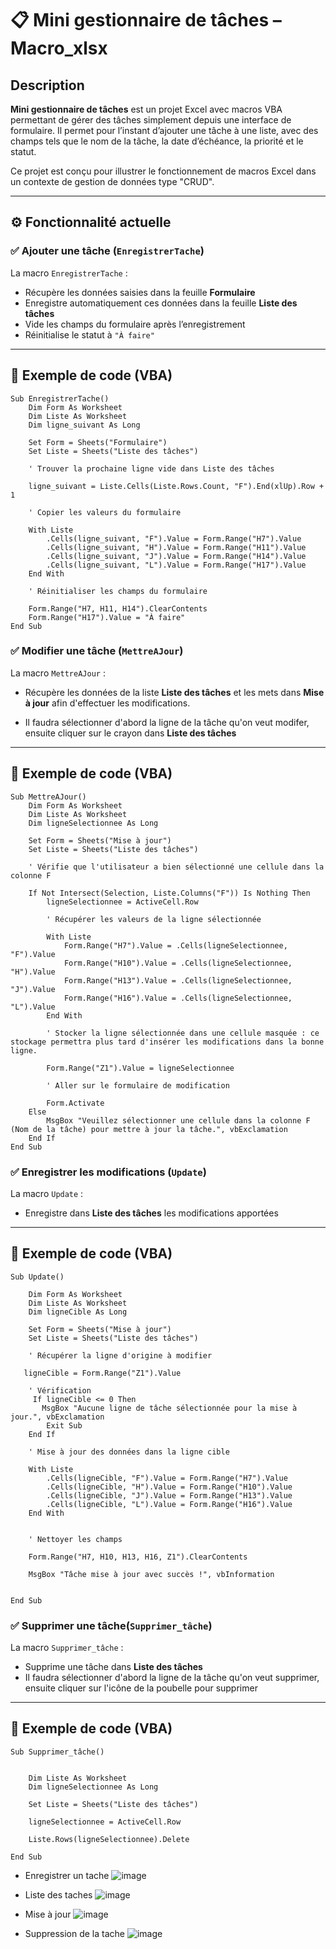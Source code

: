 # 📋 Mini gestionnaire de tâches – Macro_xlsx

## Description

**Mini gestionnaire de tâches** est un projet Excel avec macros VBA permettant de gérer des tâches simplement depuis une interface de formulaire. Il permet pour l’instant d’ajouter une tâche à une liste, avec des champs tels que le nom de la tâche, la date d’échéance, la priorité et le statut.

Ce projet est conçu pour illustrer le fonctionnement de macros Excel dans un contexte de gestion de données type "CRUD".

---

## ⚙️ Fonctionnalité actuelle

### ✅ Ajouter une tâche (`EnregistrerTache`)

La macro `EnregistrerTache` :
- Récupère les données saisies dans la feuille **Formulaire**
- Enregistre automatiquement ces données dans la feuille **Liste des tâches**
- Vide les champs du formulaire après l’enregistrement
- Réinitialise le statut à `"À faire"`

---

## 🧪 Exemple de code (VBA)

```vba
Sub EnregistrerTache()
    Dim Form As Worksheet
    Dim Liste As Worksheet
    Dim ligne_suivant As Long

    Set Form = Sheets("Formulaire")
    Set Liste = Sheets("Liste des tâches")

    ' Trouver la prochaine ligne vide dans Liste des tâches

    ligne_suivant = Liste.Cells(Liste.Rows.Count, "F").End(xlUp).Row + 1

    ' Copier les valeurs du formulaire

    With Liste
        .Cells(ligne_suivant, "F").Value = Form.Range("H7").Value
        .Cells(ligne_suivant, "H").Value = Form.Range("H11").Value
        .Cells(ligne_suivant, "J").Value = Form.Range("H14").Value
        .Cells(ligne_suivant, "L").Value = Form.Range("H17").Value
    End With

    ' Réinitialiser les champs du formulaire

    Form.Range("H7, H11, H14").ClearContents
    Form.Range("H17").Value = "À faire"
End Sub
````
### ✅ Modifier une tâche (`MettreAJour`)

La macro `MettreAJour` :
- Récupère les données de la liste **Liste des tâches** et les mets dans **Mise à jour** afin d'effectuer les modifications.

- Il faudra sélectionner d'abord la ligne de la tâche qu'on veut modifer, ensuite cliquer sur le crayon dans **Liste des tâches**

---
## 🧪 Exemple de code (VBA)

```vba
Sub MettreAJour()
    Dim Form As Worksheet
    Dim Liste As Worksheet
    Dim ligneSelectionnee As Long

    Set Form = Sheets("Mise à jour")
    Set Liste = Sheets("Liste des tâches")

    ' Vérifie que l'utilisateur a bien sélectionné une cellule dans la colonne F

    If Not Intersect(Selection, Liste.Columns("F")) Is Nothing Then
        ligneSelectionnee = ActiveCell.Row

        ' Récupérer les valeurs de la ligne sélectionnée

        With Liste
            Form.Range("H7").Value = .Cells(ligneSelectionnee, "F").Value
            Form.Range("H10").Value = .Cells(ligneSelectionnee, "H").Value
            Form.Range("H13").Value = .Cells(ligneSelectionnee, "J").Value
            Form.Range("H16").Value = .Cells(ligneSelectionnee, "L").Value
        End With
        
        ' Stocker la ligne sélectionnée dans une cellule masquée : ce stockage permettra plus tard d'insérer les modifications dans la bonne ligne.

        Form.Range("Z1").Value = ligneSelectionnee

        ' Aller sur le formulaire de modification

        Form.Activate
    Else
        MsgBox "Veuillez sélectionner une cellule dans la colonne F (Nom de la tâche) pour mettre à jour la tâche.", vbExclamation
    End If
End Sub
````
### ✅ Enregistrer les modifications (`Update`)

La macro `Update` :
- Enregistre dans **Liste des tâches** les modifications apportées

---
## 🧪 Exemple de code (VBA)

```vba
Sub Update()

    Dim Form As Worksheet
    Dim Liste As Worksheet
    Dim ligneCible As Long

    Set Form = Sheets("Mise à jour")
    Set Liste = Sheets("Liste des tâches")

    ' Récupérer la ligne d'origine à modifier

   ligneCible = Form.Range("Z1").Value

    ' Vérification
     If ligneCible <= 0 Then
       MsgBox "Aucune ligne de tâche sélectionnée pour la mise à jour.", vbExclamation
        Exit Sub
    End If
    
    ' Mise à jour des données dans la ligne cible

    With Liste
        .Cells(ligneCible, "F").Value = Form.Range("H7").Value
        .Cells(ligneCible, "H").Value = Form.Range("H10").Value
        .Cells(ligneCible, "J").Value = Form.Range("H13").Value
        .Cells(ligneCible, "L").Value = Form.Range("H16").Value
    End With

    
    ' Nettoyer les champs 

    Form.Range("H7, H10, H13, H16, Z1").ClearContents
    
    MsgBox "Tâche mise à jour avec succès !", vbInformation


End Sub
````

### ✅ Supprimer une tâche(`Supprimer_tâche`)

La macro `Supprimer_tâche` :
- Supprime une tâche dans **Liste des tâches**
- Il faudra sélectionner d'abord la ligne de la tâche qu'on veut supprimer, ensuite cliquer sur l'icône de la poubelle pour supprimer

---
## 🧪 Exemple de code (VBA)

```vba
Sub Supprimer_tâche()


    Dim Liste As Worksheet
    Dim ligneSelectionnee As Long

    Set Liste = Sheets("Liste des tâches")
    
    ligneSelectionnee = ActiveCell.Row
    
    Liste.Rows(ligneSelectionnee).Delete

End Sub
````
* Enregistrer un tache
![image](https://github.com/user-attachments/assets/aad80aa6-27b0-478b-9abd-98c2b99a92c7)

* Liste des taches
![image](https://github.com/user-attachments/assets/81df36a2-f608-4bca-948c-c96da5724fe6)

* Mise à jour
![image](https://github.com/user-attachments/assets/53af4b8a-183d-406c-8a21-4ff503657dd4)

* Suppression de la tache
![image](https://github.com/user-attachments/assets/749e21d1-e95a-4edf-8321-87c650cc9500)




